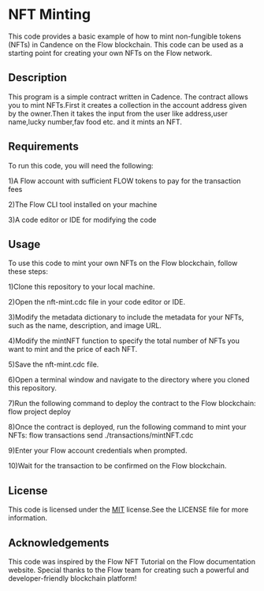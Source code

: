 
# NFT Minting

This code provides a basic example of how to mint non-fungible tokens (NFTs) in Candence on the Flow blockchain. This code can be used as a starting point for creating your own NFTs on the Flow network.


## Description

This program is a simple contract written in Cadence. The contract allows you to mint NFTs.First it creates a collection in the account address given by the owner.Then it takes the input from the user like address,user name,lucky number,fav food etc. and it mints an NFT.
 

## Requirements

To run this code, you will need the following:

1)A Flow account with sufficient FLOW tokens to pay for the transaction fees

2)The Flow CLI tool installed on your machine

3)A code editor or IDE for modifying the code
## Usage

To use this code to mint your own NFTs on the Flow blockchain, follow these steps:

1)Clone this repository to your local machine.

2)Open the nft-mint.cdc file in your code editor or IDE.

3)Modify the metadata dictionary to include the metadata for your NFTs, such as the name, description, and image URL.

4)Modify the mintNFT function to specify the total number of NFTs you want to mint and the price of each NFT.

5)Save the nft-mint.cdc file.

6)Open a terminal window and navigate to the directory where you cloned this repository.

7)Run the following command to deploy the contract to the Flow blockchain:
flow project deploy

8)Once the contract is deployed, run the following command to mint your NFTs:
flow transactions send ./transactions/mintNFT.cdc

9)Enter your Flow account credentials when prompted.

10)Wait for the transaction to be confirmed on the Flow blockchain.
## License

This code is licensed under the [MIT](https://choosealicense.com/licenses/mit/) license.See the LICENSE file for more information.


## Acknowledgements

This code was inspired by the Flow NFT Tutorial on the Flow documentation website. Special thanks to the Flow team for creating such a powerful and developer-friendly blockchain platform!
